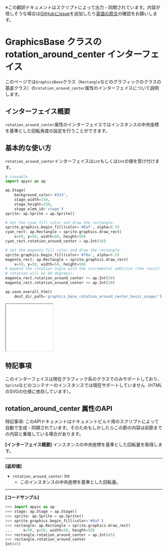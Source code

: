 <span class="inconspicuous-txt">※この翻訳ドキュメントはスクリプトによって出力・同期されています。内容が怪しそうな場合は<a href="https://github.com/simon-ritchie/apysc/issues" target="_blank">GitHubにissue</a>を追加したり[英語の原文](graphics_base_rotation_around_center.md)の確認をお願いします。</span>

# GraphicsBase クラスの rotation_around_center インターフェイス

このページでは`GraphicsBase`クラス（`Rectangle`などのグラフィックのクラスの基底クラス）の`rotation_around_center`属性のインターフェイスについて説明します。

## インターフェイス概要

`rotation_around_center`属性のインターフェイスではインスタンスの中央座標を基準とした回転角度の設定を行うことができます。

## 基本的な使い方

`rotation_around_center`インターフェイスは`int`もしくは`Int`の値を受け付けます。

```py
# runnable
import apysc as ap

ap.Stage(
    background_color='#333',
    stage_width=150,
    stage_height=150,
    stage_elem_id='stage')
sprite: ap.Sprite = ap.Sprite()

# Set the cyan fill color and draw the rectangle.
sprite.graphics.begin_fill(color='#0af', alpha=0.5)
cyan_rect: ap.Rectangle = sprite.graphics.draw_rect(
    x=50, y=50, width=50, height=50)
cyan_rect.rotation_around_center = ap.Int(30)

# Set the magenta fill color and draw the rectangle.
sprite.graphics.begin_fill(color='#f0a', alpha=0.5)
magenta_rect: ap.Rectangle = sprite.graphics.draw_rect(
    x=50, y=50, width=50, height=50)
# Append the rotation angle with the incremental addition (the result
# rotation will be 60 degrees).
magenta_rect.rotation_around_center += ap.Int(30)
magenta_rect.rotation_around_center += ap.Int(30)

ap.save_overall_html(
    dest_dir_path='graphics_base_rotation_around_center_basic_usage/')
```

<iframe src="static/graphics_base_rotation_around_center_basic_usage/index.html" width="150" height="150"></iframe>

## 特記事項

このインターフェイスは現在グラフィック系のクラスでのみサポートしており、`Sprite`などのコンテナーのインスタンスでは現在サポートしていません（HTMLのSVGの仕様に依存しています）。

## rotation_around_center 属性のAPI

<span class="inconspicuous-txt">特記事項: このAPIドキュメントはドキュメントビルド用のスクリプトによって自動で生成・同期されています。そのためもしかしたらこの節の内容は前節までの内容と重複している場合があります。</span>

**[インターフェイス概要]** インスタンスの中央座標を基準とした回転量を取得します。<hr>

**[返却値]**

- `rotation_around_center`: Int
  - このインスタンスの中央座標を基準とした回転量。

<hr>

**[コードサンプル]**

```py
>>> import apysc as ap
>>> stage: ap.Stage = ap.Stage()
>>> sprite: ap.Sprite = ap.Sprite()
>>> sprite.graphics.begin_fill(color='#0af')
>>> rectangle: ap.Rectangle = sprite.graphics.draw_rect(
...     x=50, y=50, width=50, height=50)
>>> rectangle.rotation_around_center = ap.Int(45)
>>> rectangle.rotation_around_center
Int(45)
```